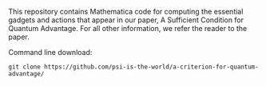 This repository contains Mathematica code for computing the essential gadgets and actions that appear in our paper, A Sufficient Condition for Quantum Advantage. For all other information, we refer the reader to the paper.

Command line download:

````git clone https://github.com/psi-is-the-world/a-criterion-for-quantum-advantage/````

